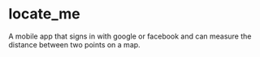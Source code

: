 # locate_me

A mobile app that signs in with google or facebook and can measure the distance between two points on a map.
